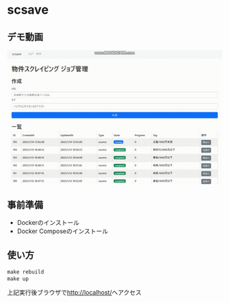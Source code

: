 # scsave

## デモ動画

![](./img/regist.gif)

## 事前準備

- Dockerのインストール
- Docker Composeのインストール

## 使い方

```
make rebuild
make up
```

上記実行後ブラウザで[http://localhost/](http://localhost/)へアクセス